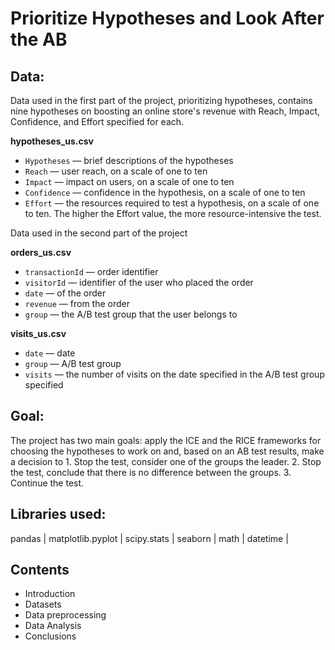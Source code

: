 # Prioritize Hypotheses and Look After the AB

## Data:

Data used in the first part of the project, prioritizing hypotheses, contains nine hypotheses on boosting an online store's revenue with Reach, Impact, Confidence, and Effort specified for each.

**hypotheses_us.csv**
- `Hypotheses` — brief descriptions of the hypotheses
- `Reach` — user reach, on a scale of one to ten
- `Impact` — impact on users, on a scale of one to ten
- `Confidence` — confidence in the hypothesis, on a scale of one to ten
- `Effort` — the resources required to test a hypothesis, on a scale of one to ten. The higher the Effort value, the more resource-intensive the test.

Data used in the second part of the project

**orders_us.csv**

- `transactionId` — order identifier
- `visitorId` — identifier of the user who placed the order
- `date` — of the order
- `revenue` — from the order
- `group` — the A/B test group that the user belongs to

**visits_us.csv**

- `date` — date
- `group` — A/B test group
- `visits` — the number of visits on the date specified in the A/B test group specified

## Goal:

The project has two main goals: apply the ICE and the RICE frameworks for choosing the hypotheses to work on and, based on an AB test results, make a decision to 1. Stop the test, consider one of the groups the leader. 2. Stop the test, conclude that there is no difference between the groups. 3. Continue the test.

## Libraries used:

pandas | 
matplotlib.pyplot |
scipy.stats |
seaborn |
math |
datetime |

## Contents

* Introduction
* Datasets
* Data preprocessing
* Data Analysis
* Conclusions

